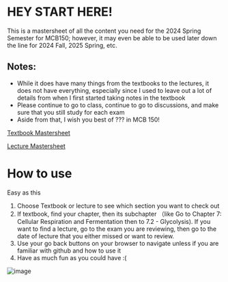 # HEY START HERE!
This is a mastersheet of all the content you need for the 2024 Spring Semester for MCB150; however, it may even be able to be used later down the line for 2024 Fall, 2025 Spring, etc.

## Notes:
- While it does have many things from the textbooks to the lectures, it does not have everything, especially since I used to leave out a lot of details from when I first started taking notes in the textbook
- Please continue to go to class, continue to go to discussions, and make sure that you still study for each exam
- Aside from that, I wish you best of ??? in MCB 150!

[Textbook Mastersheet](https://github.com/MCBasterSheet/MCBasterSheet/blob/main/MCB150/pages/MCB150%20Textbook.md)

[Lecture Mastersheet](https://github.com/MCBasterSheet/MCBasterSheet/blob/main/MCB150/pages/Lecture%20Mastersheet.md)

# How to use
Easy as this
1. Choose Textbook or lecture to see which section you want to check out
2. If textbook, find your chapter, then its subchapter （like Go to Chapter 7: Cellular Respiration and Fermentation then to 7.2 - Glycolysis). If you want to find a lecture, go to the exam you are reviewing, then go to the date of lecture that you either missed or want to review.
3. Use your go back buttons on your browser to navigate unless if you are familiar with github and how to use it
4. Have as much fun as you could have :(


![image](https://github.com/MCBasterSheet/MCBasterSheet/assets/157453648/82e09e18-a904-4a0f-b208-fab0daa6dbe6)

